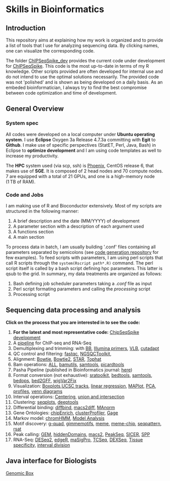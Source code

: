 # Skills in Bioinformatics

## Introduction


This repository aims at explaining how my work is organized and to provide a list of tools that I use for analyzing sequencing data. By clicking names, one can visualize the corresponding code.

The folder [ChIPSeqSpike_dev](https://github.com/descostesn/embl-showcase/tree/master/ChIPSeqSpike_dev) provides the current code under development for [ChIPSeqSpike](https://www.bioconductor.org/packages/devel/bioc/html/ChIPSeqSpike.html). This code is the most up-to-date in terms of my R knowledge. Other scripts provided are often developed for internal use and do not intend to use the optimal solutions necessarily. The provided code was not 'polished' and is shown as being developed on a daily basis. As an embeded bioinformatician, I always try to find the best compromise between code optimization and time of development.

## General Overview

### System spec

All codes were developed on a local computer under **Ubuntu operating system**. I use **Eclipse** Oxygen 3a Release 4.7.3a committing with **Egit** to **Github**. I make use of specific perspectives (StatET, Perl, Java, Bash) in Eclipse to **optimize development** and I am using code templates as well to increase my productivity.</p>
The **HPC** system used (via scp, ssh) is [Phoenix](https://genome.med.nyu.edu/hpcf/wiki/Manual:Cluster_User_Guide#Foreword), CentOS release 6, that makes use of **SGE**. It is composed of 2 head nodes and 70 compute nodes. 7 are equipped with a total of 21 GPUs, and one is a high-memory node (1 TB of RAM).

### Code and Jobs

I am making use of R and Bioconductor extensively. Most of my scripts are structured in the following manner:

  1. A brief description and the date (MM/YYYY) of development
  2. A parameter section with a description of each argument used
  3. A functions section
  4. A main section

To process data in batch, I am usually building '.conf' files containing all parameters separated by semicolons (see [code generation repository](https://github.com/descostesn/embl-showcase/tree/master/Code_generation) for few examples). To feed scripts with parameters, I am using perl scripts that call R scripts through the `system(Rscript path*.R)` command. The perl script itself is called by a bash script defining hpc parameters. This latter is qsub to the grid. In summary, my data treatments are organized as follows:

  1. Bash defining job scheduler parameters taking a *.conf* file as input
  2. Perl script formating parameters and calling the *processing* script
  3. Processing script


## Sequencing data processing and analysis

**Click on the process that you are interested in to see the code:**

  1. **For the latest and most representative code:** [ChipSeqSpike development](https://github.com/descostesn/embl-showcase/tree/master/ChIPSeqSpike_dev)
  2. A [pipeline](https://github.com/descostesn/embl-showcase/tree/master/fastq2Bigwigs) for ChIP-seq and RNA-Seq 
  3. Demultiplexing and trimming: with [BB](https://github.com/descostesn/embl-showcase/tree/master/Demultiplexing_trimming/BBprimers), [Illumina primers](https://github.com/descostesn/embl-showcase/tree/master/Demultiplexing_trimming/IlluminaPrimers), [VLB](https://github.com/descostesn/embl-showcase/tree/master/Demultiplexing_trimming/VLB), [cutadapt](https://github.com/descostesn/embl-showcase/tree/master/Demultiplexing_trimming/cutadapt)
  4. QC control and filtering: [fastqc](https://github.com/descostesn/embl-showcase/tree/master/QualityControlFiltering), [NGSQCToolkit](https://github.com/descostesn/embl-showcase/tree/master/QualityControlFiltering), 
  5. Alignment: [Bowtie](https://github.com/descostesn/embl-showcase/tree/master/Alignment/Bowtie), [Bowtie2](https://github.com/descostesn/embl-showcase/tree/master/Alignment/Bowtie2), [STAR](https://github.com/descostesn/embl-showcase/tree/master/Alignment/STAR), [Tophat](https://github.com/descostesn/embl-showcase/tree/master/Alignment/Tophat)
  6. Bam operations: [ALL](https://github.com/descostesn/embl-showcase/tree/master/BamOperations), [bamutils](https://github.com/descostesn/embl-showcase/tree/master/BamOperations/bamutils), [samtools](https://github.com/descostesn/embl-showcase/tree/master/BamOperations/samtools), [picardtools](https://github.com/descostesn/embl-showcase/tree/master/BamOperations/picardtools) 
  7. Pasha Pipeline (published in Bioinformatics journal: [here](https://github.com/descostesn/embl-showcase/tree/master/Pasha))
  8. Format conversion (not exhaustive): [sratoolkit](https://github.com/descostesn/embl-showcase/tree/master/FormatConversion/sratoolkit), [bedtools](https://github.com/descostesn/embl-showcase/tree/master/FormatConversion/bedtools), [samtools](https://github.com/descostesn/embl-showcase/tree/master/FormatConversion/samtools), [bedops](https://github.com/descostesn/embl-showcase/tree/master/FormatConversion/bedops), [bed2GFF](https://github.com/descostesn/embl-showcase/tree/master/FormatConversion/), [wigVar2Fix](https://github.com/descostesn/embl-showcase/tree/master/FormatConversion/)
  9. Visualization: [Boxplots](https://github.com/descostesn/embl-showcase/tree/master/Visualization/Boxplots),[UCSC tracks](https://github.com/descostesn/embl-showcase/tree/master/Visualization/UCSCtracks), [linear regression](https://github.com/descostesn/embl-showcase/tree/master/Visualization/LinearRegression), [MAPlot](https://github.com/descostesn/embl-showcase/tree/master/Visualization/MAplot), [PCA](https://github.com/descostesn/embl-showcase/tree/master/Visualization/PCA), [profiles](https://github.com/descostesn/embl-showcase/tree/master/Visualization/Profiling), [venn diagrams](https://github.com/descostesn/embl-showcase/tree/master/Visualization/VennDiagrams)
  10. Interval operations: [Centering](https://github.com/descostesn/embl-showcase/tree/master/IntervalOperations/Centering), [union and intersection](https://github.com/descostesn/embl-showcase/tree/master/IntervalOperations/IntersectionUnion)
  11. Clustering: [seqplots](https://github.com/descostesn/embl-showcase/tree/master/Clustering/seqplots), [deeptools](https://github.com/descostesn/embl-showcase/tree/master/Clustering/deeptools)
  12. Differential binding: [diffbind](https://github.com/descostesn/embl-showcase/tree/master/Differential/ChIP-Seq/DiffBind), [macs2diff](https://github.com/descostesn/embl-showcase/tree/master/Differential/ChIP-Seq/Macs2Diff), [MAnorm](https://github.com/descostesn/embl-showcase/tree/master/Differential/ChIP-Seq/MAnorm)
  13. Gene Ontologies: [chipEnrich](https://github.com/descostesn/embl-showcase/tree/master/GeneOntologies/ChIPEnrich), [clusterProfiler](https://github.com/descostesn/embl-showcase/tree/master/GeneOntologies/clusterProfiler), [Gage](https://github.com/descostesn/embl-showcase/tree/master/GeneOntologies/Gage)
  14. Markov model: [chromHMM](https://github.com/descostesn/embl-showcase/tree/master/MarkovModel/chromHMM), [Model Analysis](https://github.com/descostesn/embl-showcase/tree/master/MarkovModel/chromHMM_analysis)
  15. Motif discovery: [g-quad](https://github.com/descostesn/embl-showcase/tree/master/MotifDiscovery/Gquads), [gimmemotifs](https://github.com/descostesn/embl-showcase/tree/master/MotifDiscovery/gimmemotifs), [meme](https://github.com/descostesn/embl-showcase/tree/master/MotifDiscovery/MEME), [meme-chip](https://github.com/descostesn/embl-showcase/tree/master/MotifDiscovery/MEME-Chip), [seqpattern](https://github.com/descostesn/embl-showcase/tree/master/MotifDiscovery/seqpattern-modified), [rsat](https://github.com/descostesn/embl-showcase/tree/master/MotifDiscovery/rsat)
  16. Peak calling: [GEM](https://github.com/descostesn/embl-showcase/tree/master/PeakCalling/GEM), [hiddenDomains](https://github.com/descostesn/embl-showcase/tree/master/PeakCalling/hiddenDomains), [macs2](https://github.com/descostesn/embl-showcase/tree/master/PeakCalling/macs2), [PeakSeq](https://github.com/descostesn/embl-showcase/tree/master/PeakCalling/PeakSeq), [SICER](https://github.com/descostesn/embl-showcase/tree/master/PeakCalling/SICER), [SPP](https://github.com/descostesn/embl-showcase/tree/master/PeakCalling/SPP)
  17. RNA-Seq: [DESeq2](https://github.com/descostesn/embl-showcase/tree/master/Differential/RNASeq/DESeq2), [edgeR](https://github.com/descostesn/embl-showcase/tree/master/Differential/RNASeq/edgeR), [maSigPro](https://github.com/descostesn/embl-showcase/tree/master/Differential/RNASeq/maSigPro), [TCSeq](https://github.com/descostesn/embl-showcase/tree/master/Differential/RNASeq/TCSeq), [DEXSeq](https://github.com/descostesn/embl-showcase/tree/master/Differential/RNASeq/DEXSeq), [Tissue specificity](https://github.com/descostesn/embl-showcase/tree/master/Differential/RNASeq/TissueSpecificity), [interval division](https://github.com/descostesn/embl-showcase/tree/master/Differential/RNASeq/DivisionCategory)

## Java interface for Biologists

[Genomic Box](https://github.com/descostesn/embl-showcase/tree/master/JavaGUIForBiologists)
